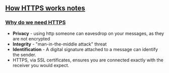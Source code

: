 ## [How HTTPS works notes](https://howhttps.works/)

### [Why do we need HTTPS](https://howhttps.works/why-do-we-need-https/)
* **Privacy** - using http someone can eavesdrop on your messages, as they are not encrypted
* **Integrity** - "man-in-the-middle attack" threat
* **Identification** - A digital signature attached to a message can identify the sender.
* HTTPS, via SSL certificates, ensures you are connected exactly with the receiver you would expect.
